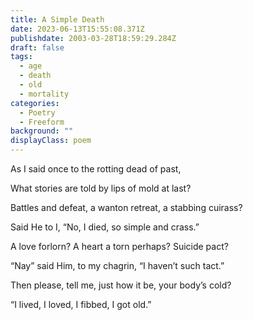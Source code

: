 ```yaml
---
title: A Simple Death
date: 2023-06-13T15:55:08.371Z
publishdate: 2003-03-28T18:59:29.284Z
draft: false
tags:
  - age
  - death
  - old
  - mortality
categories:
  - Poetry
  - Freeform
background: ""
displayClass: poem
---
```


As I said once to the rotting dead of past,

What stories are told by lips of mold at last?

Battles and defeat, a wanton retreat, a stabbing cuirass?

Said He to I, “No, I died, so simple and crass.”

A love forlorn? A heart a torn perhaps? Suicide pact?

“Nay” said Him, to my chagrin, “I haven’t such tact.”

Then please, tell me, just how it be, your body’s cold?

“I lived, I loved, I fibbed, I got old.”

